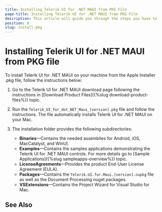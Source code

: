 ```yaml
---
title: Installing Telerik UI for .NET MAUI from PKG File
page-title: Installing Telerik UI for .NET MAUI from PKG File
description: This article will guide you through the steps you have to follow in order to download and install the Telerik UI for .NET MAUI.
position: 0 
slug: install-pkg
---
```

# Installing Telerik UI for .NET MAUI from PKG file

To install Telerik UI for .NET MAUI on your machine from the Apple Installer .pkg file, follow the instructions below:

1. Go to the Telerik UI for .NET MAUI download page following the instructions in [Download Product Files]({%slug download-product-files%}) topic.

1. Run the `Telerik_UI_for_dot_NET_Maui_[version].pkg` file and follow the instructions. The file automatically installs Telerik UI for .NET MAUI on your Mac.

1. The installation folder provides the following subdirectories:

    * **Binaries**&mdash;Contains the needed assemblies for Android, iOS, MacCatalyst, and WinUI.
    * **Examples**&mdash;Contains the samples applications demonstrating the Telerik UI for .NET MAUI controls. For more details go to [Sample Applications]({%slug sampleapps-overview%}) topic.
    * **LicenseAgreements**&mdash;Provides the product End-User License Agreement (EULA).
    * **Packages**&mdash;Contains the `Telerik.UI.for.Maui.[version].nupkg` file as well as the Document Processing nuget packages.
	* **VSExtensions**&mdash;Contains the Project Wizard for Visual Studio for Mac.
	
## See Also

